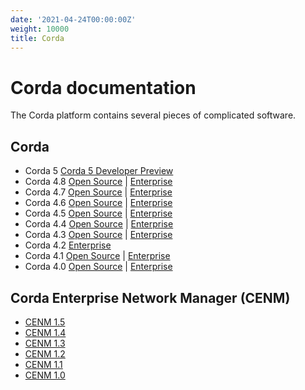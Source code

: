 ```yaml
---
date: '2021-04-24T00:00:00Z'
weight: 10000
title: Corda
---
```


# Corda documentation

The Corda platform contains several pieces of complicated software.

## Corda

* Corda 5 [Corda 5 Developer Preview](5.0-dev-preview-1/overview.html)
* Corda 4.8 [Open Source](4.8/open-source.html) | [Enterprise](4.8/enterprise.html)
* Corda 4.7 [Open Source](4.7/open-source.html) | [Enterprise](4.7/enterprise.html)
* Corda 4.6 [Open Source](4.6/open-source.html) | [Enterprise](4.6/enterprise.html)
* Corda 4.5 [Open Source](4.5/open-source.html) | [Enterprise](4.5/enterprise.html)
* Corda 4.4 [Open Source](4.4/open-source.html) | [Enterprise](4.4/enterprise.html)
* Corda 4.3 [Open Source](4.3/open-source.html) | [Enterprise](4.3/enterprise.html)
* Corda 4.2 [Enterprise](4.2/enterprise.html)
* Corda 4.1 [Open Source](4.1/open-source.html) | [Enterprise](4.1/enterprise.html)
* Corda 4.0 [Open Source](4.0/open-source.html) | [Enterprise](4.0/enterprise.html)

## Corda Enterprise Network Manager (CENM)

* [CENM 1.5](1.5/cenm.html)
* [CENM 1.4](1.4/cenm.html)
* [CENM 1.3](1.3/cenm.html)
* [CENM 1.2](1.2/cenm.html)
* [CENM 1.1](1.1/cenm.html)
* [CENM 1.0](1.0/cenm.html)
